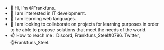 - 👋 Hi, I’m @Frankfuns.
- 👀 I am interested in IT development. 
- 🌱 I am learning web languages. 
- 💞️ I am looking to collaborate on projects for learning purposes in order to be able to propose solutions that meet the needs of the world.
- 📫 How to reach me : Discord, Frankfuns_Steel#0796. Twitter, @Frankfuns_Steel. 

<!---
Frankfuns/Frankfuns is a ✨ special ✨ repository because its `README.md` (this file) appears on your GitHub profile.
You can click the Preview link to take a look at your changes.
--->

